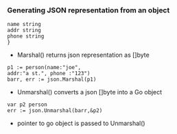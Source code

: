 ### Generating JSON representation from an object
``` type struct person{
name string
addr string
phone string
}
```

- Marshal() returns json representation as []byte
```
p1 := person(name:"joe",
addr:"a st.", phone :"123")
barr, err := json.Marshal(p1)
```
- Unmarshal() converts a json []byte into a Go object
```
var p2 person
err := json.Unmarshal(barr,&p2)
```
- pointer to go object is passed to Unmarshal()
